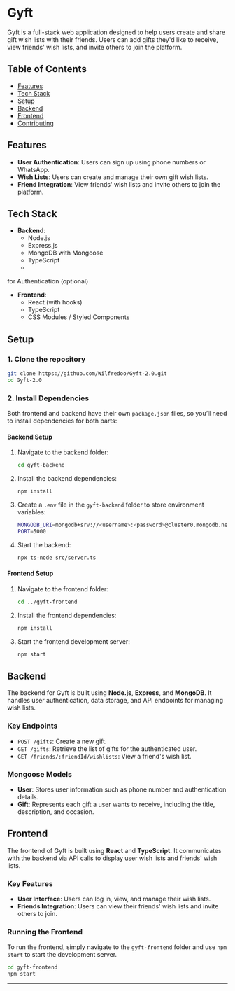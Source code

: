 # Gyft

Gyft is a full-stack web application designed to help users create and share gift wish lists with their friends. Users can add gifts they'd like to receive, view friends' wish lists, and invite others to join the platform.

## Table of Contents

- [Features](#features)
- [Tech Stack](#tech-stack)
- [Setup](#setup)
- [Backend](#backend)
- [Frontend](#frontend)
- [Contributing](#contributing)

## Features

- **User Authentication**: Users can sign up using phone numbers or WhatsApp.
- **Wish Lists**: Users can create and manage their own gift wish lists.
- **Friend Integration**: View friends' wish lists and invite others to join the platform.

## Tech Stack

- **Backend**:
  - Node.js
  - Express.js
  - MongoDB with Mongoose
  - TypeScript
  - 
  
  
  
  
  
  
  
  
  
  
 for Authentication (optional)
  
- **Frontend**:
  - React (with hooks)
  - TypeScript
  - CSS Modules / Styled Components

## Setup

### 1. Clone the repository

```bash
git clone https://github.com/Wilfredoo/Gyft-2.0.git
cd Gyft-2.0
```

### 2. Install Dependencies

Both frontend and backend have their own `package.json` files, so you’ll need to install dependencies for both parts:

#### Backend Setup

1. Navigate to the backend folder:

    ```bash
    cd gyft-backend
    ```

2. Install the backend dependencies:

    ```bash
    npm install
    ```

3. Create a `.env` file in the `gyft-backend` folder to store environment variables:

    ```bash
    MONGODB_URI=mongodb+srv://<username>:<password>@cluster0.mongodb.net/gyft?retryWrites=true&w=majority
    PORT=5000
    ```

4. Start the backend:

    ```bash
    npx ts-node src/server.ts
    ```

#### Frontend Setup

1. Navigate to the frontend folder:

    ```bash
    cd ../gyft-frontend
    ```

2. Install the frontend dependencies:

    ```bash
    npm install
    ```

3. Start the frontend development server:

    ```bash
    npm start
    ```

## Backend

The backend for Gyft is built using **Node.js**, **Express**, and **MongoDB**. It handles user authentication, data storage, and API endpoints for managing wish lists.

### Key Endpoints

- `POST /gifts`: Create a new gift.
- `GET /gifts`: Retrieve the list of gifts for the authenticated user.
- `GET /friends/:friendId/wishlists`: View a friend's wish list.

### Mongoose Models

- **User**: Stores user information such as phone number and authentication details.
- **Gift**: Represents each gift a user wants to receive, including the title, description, and occasion.

## Frontend

The frontend of Gyft is built using **React** and **TypeScript**. It communicates with the backend via API calls to display user wish lists and friends' wish lists.

### Key Features

- **User Interface**: Users can log in, view, and manage their wish lists.
- **Friends Integration**: Users can view their friends' wish lists and invite others to join.

### Running the Frontend

To run the frontend, simply navigate to the `gyft-frontend` folder and use `npm start` to start the development server.

```bash
cd gyft-frontend
npm start
```

---